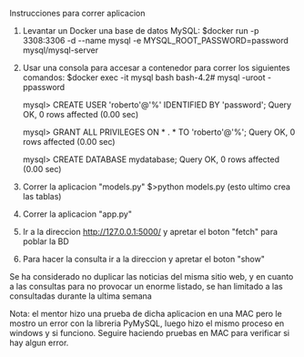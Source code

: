 Instrucciones para correr aplicacion

1. Levantar un Docker una base de datos MySQL:
   $docker run -p 3308:3306 -d --name mysql -e MYSQL_ROOT_PASSWORD=password mysql/mysql-server

2. Usar una consola para accesar a contenedor para correr los siguientes comandos:
   $docker exec -it mysql bash
   bash-4.2# mysql -uroot -ppassword

   mysql> CREATE USER 'roberto'@'%' IDENTIFIED BY 'password';
   Query OK, 0 rows affected (0.00 sec)

   mysql> GRANT ALL PRIVILEGES ON * . * TO 'roberto'@'%';
   Query OK, 0 rows affected (0.00 sec)
   
   mysql> CREATE DATABASE mydatabase;
   Query OK, 0 rows affected (0.00 sec)


3. Correr la aplicacion "models.py" $>python models.py
   (esto ultimo crea las tablas)

4. Correr la aplicacion "app.py"

5. Ir a la direccion http://127.0.0.1:5000/ y apretar el boton "fetch" para poblar la BD

6. Para hacer la consulta ir a la direccion y apretar el boton "show"

Se ha considerado no duplicar las noticias del misma sitio web, y en cuanto a las consultas
para no provocar un enorme listado, se han limitado a las consultadas durante la ultima semana

Nota: el mentor hizo una prueba de dicha aplicacion en una MAC pero le mostro un error con la libreria PyMySQL, luego hizo el mismo proceso en windows y si funciono. Seguire haciendo pruebas en MAC para verificar si hay algun error.

